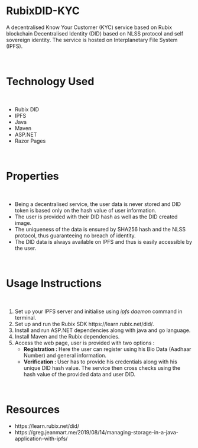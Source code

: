 # RubixDID-KYC
<p>
A decentralised Know Your Customer (KYC) service based on Rubix blockchain Decentralised Identity (DID) based on NLSS protocol and self sovereign identity. The service is hosted on Interplanetary File System (IPFS).
</p>

<br>
<h1> Technology Used </h1>
<br>
<ul>
  <li>Rubix DID</li>
  <li>IPFS</li>
  <li>Java</li>
  <li>Maven</li>
  <li>ASP.NET</li>
  <li>Razor Pages</li>
</ul>

<br>
<h1> Properties </h1>
<br>
<ul>
  <li>Being a decentralised service, the user data is never stored and DID token is based only on the hash value of user information.</li>
  <li>The user is provided with their DID hash as well as the DID created image.</li>
  <li>The uniqueness of the data is ensured by SHA256 hash and the NLSS protocol, thus guaranteeing no breach of identity.</li>
  <li>The DID data is always available on IPFS and thus is easily accessible by the user.</li>
</ul>

<br>
<h1>Usage Instructions</h1>
<br>

<ol>
  <li>Set up your IPFS server and initialise using <em>ipfs daemon</em> command in terminal. </li>
  <li>Set up and run the Rubix SDK https://learn.rubix.net/did/. </li>
  <li>Install and run ASP.NET dependencies along with java and go language.</li>
  <li>Install Maven and the Rubix dependencies. </li>
  <li>
    Access the web page, user is provided with two options :
    <br>
    <ul>
      <li><b>Registration : </b> Here the user can register using his Bio Data (Aadhaar Number) and general information.</li>
      <li><b>Verification : </b> User has to provide his credentials along with his unique DID hash value. The service then cross checks using the hash value of the provided data and user DID.</li>
    </ul>
  </li>
</ol>
 
<br>
  <h1>Resources</h1>
  
  <ul>
  <li>https://learn.rubix.net/did/</li>
  <li>https://greg.jeanmart.me/2019/08/14/managing-storage-in-a-java-application-with-ipfs/</li>
  
  </ul>
  
  
  

